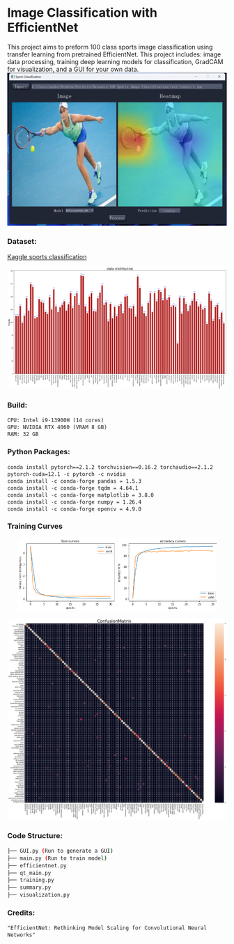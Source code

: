 # Image Classification with EfficientNet

This project aims to preform 100 class sports image classification using transfer learning from pretrained EfficientNet. This project includes: image data processing, training deep learning models for classification, GradCAM for visualization, and a GUI for your own data.
![Classification](external/GUI.png)


### Dataset: 
[Kaggle sports classification](https://www.kaggle.com/datasets/gpiosenka/sports-classification/)

![Data Distribution](external/Data_Distribution.png)

### Build: 

	CPU: Intel i9-13900H (14 cores)
	GPU: NVIDIA RTX 4060 (VRAM 8 GB)
	RAM: 32 GB


### Python Packages:

	conda install pytorch==2.1.2 torchvision==0.16.2 torchaudio==2.1.2 pytorch-cuda=12.1 -c pytorch -c nvidia
	conda install -c conda-forge pandas = 1.5.3
	conda install -c conda-forge tqdm = 4.64.1
	conda install -c conda-forge matplotlib = 3.8.0
	conda install -c conda-forge numpy = 1.26.4
	conda install -c conda-forge opencv = 4.9.0


### Training Curves

<p align="center">
  <img src="external/loss.png" alt="Loss Curve" width="45%">
  <img src="external/ACC.png" alt="Acc Curve" width="45%">
</p>

![Confusion Matrix](external/Test_Confusion_Matrix.png)

### Code Structure:
```bash
├── GUI.py (Run to generate a GUI)
├── main.py (Run to train model)
├── efficientnet.py
├── qt_main.py
├── training.py
├── summary.py
├── visualization.py

```

### Credits:
	"EfficientNet: Rethinking Model Scaling for Convolutional Neural Networks"

	